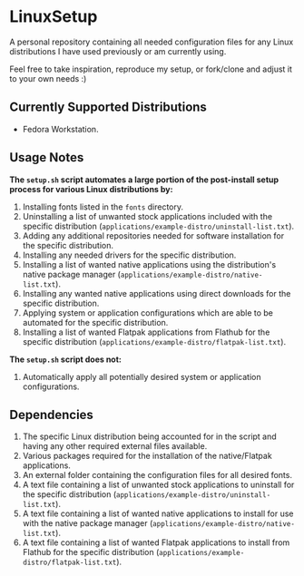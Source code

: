 # LinuxSetup

A personal repository containing all needed configuration files for any Linux distributions I have used previously or am currently using.

Feel free to take inspiration, reproduce my setup, or fork/clone and adjust it to your own needs :)

## Currently Supported Distributions

-   Fedora Workstation.

## Usage Notes

**The `setup.sh` script automates a large portion of the post-install setup process for various Linux distributions by:**

1. Installing fonts listed in the `fonts` directory.
2. Uninstalling a list of unwanted stock applications included with the specific distribution (`applications/example-distro/uninstall-list.txt`).
3. Adding any additional repositories needed for software installation for the specific distribution.
4. Installing any needed drivers for the specific distribution.
5. Installing a list of wanted native applications using the distribution's native package manager (`applications/example-distro/native-list.txt`).
6. Installing any wanted native applications using direct downloads for the specific distribution.
7. Applying system or application configurations which are able to be automated for the specific distribution.
8. Installing a list of wanted Flatpak applications from Flathub for the specific distribution (`applications/example-distro/flatpak-list.txt`).

**The `setup.sh` script does not:**

1. Automatically apply all potentially desired system or application configurations.

## Dependencies

1. The specific Linux distribution being accounted for in the script and having any other required external files available.
2. Various packages required for the installation of the native/Flatpak applications.
3. An external folder containing the configuration files for all desired fonts.
4. A text file containing a list of unwanted stock applications to uninstall for the specific distribution (`applications/example-distro/uninstall-list.txt`).
5. A text file containing a list of wanted native applications to install for use with the native package manager (`applications/example-distro/native-list.txt`).
6. A text file containing a list of wanted Flatpak applications to install from Flathub for the specific distribution (`applications/example-distro/flatpak-list.txt`).

